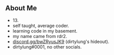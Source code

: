 ## About Me
- 13\.
- self taught, average coder.
- learning code in my basement.
- my name came from rdr2.
- [discord.gg/bwZRyusJK9](https://discord.gg/bwZRyusJK9/) (dirtylung's hideout).
- dirtylung#0001, no other socials.